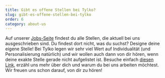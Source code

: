 ```yaml
---
title: Gibt es offene Stellen bei Tylko?
slug: gibt-es-offene-stellen-bei-tylko
order: 6
category: about-us
---
```


Auf unserer [Jobs-Seite](https://tylko.recruitee.com/) findest du alle Stellen, die aktuell bei uns ausgeschrieben sind. Du findest dort nicht, was du suchst? Designe deine eigene Stelle! Bei Tylko legen wir sehr viel Wert auf Individualität (und Personalisierung natürlich) und wir wollen auch dann von dir hören, wenn deine exakte Stelle gerade nicht aufgelistet ist. Besuche einfach [diesen Link](https://tylko.recruitee.com/o/configure-your-career-with-tylko), erzähl uns mehr über dich und warum du bei uns arbeiten möchtest. Wir freuen uns schon darauf, von dir zu hören!
